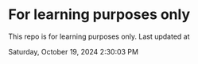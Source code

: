 # For learning purposes only
This repo is for learning purposes only.
Last updated at

Saturday, October 19, 2024 2:30:03 PM

